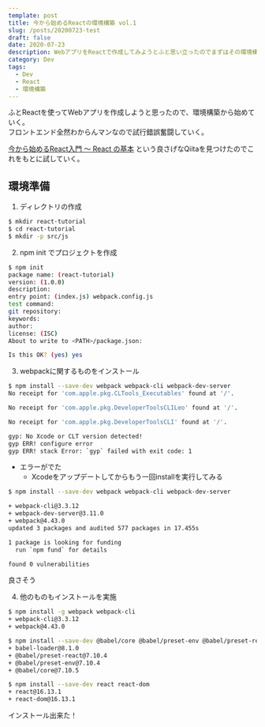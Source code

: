 ```yaml
---
template: post
title: 今から始めるReactの環境構築 vol.1
slug: /posts/20200723-test
draft: false
date: 2020-07-23
description: WebアプリをReactで作成してみようとふと思い立ったのでまずはその環境構築を実施。
category: Dev
tags:
  - Dev
  - React
  - 環境構築
---
```

ふとReactを使ってWebアプリを作成しようと思ったので、環境構築から始めていく。\
フロントエンド全然わからんマンなので試行錯誤奮闘していく。

[今から始めるReact入門 〜 React の基本](https://qiita.com/TsutomuNakamura/items/72d8cf9f07a5a30be048) という良さげなQiitaを見つけたのでこれをもとに試していく。

## 環境準備

1. ディレクトリの作成

```bash
$ mkdir react-tutorial
$ cd react-tutorial
$ mkdir -p src/js
```

2. npm init でプロジェクトを作成

```bash
$ npm init
package name: (react-tutorial)
version: (1.0.0)
description:
entry point: (index.js) webpack.config.js
test command:
git repository:
keywords:
author:
license: (ISC)
About to write to <PATH>/package.json:

Is this OK? (yes) yes

```

3. webpackに関するものをインストール

```bash
$ npm install --save-dev webpack webpack-cli webpack-dev-server
No receipt for 'com.apple.pkg.CLTools_Executables' found at '/'.

No receipt for 'com.apple.pkg.DeveloperToolsCLILeo' found at '/'.

No receipt for 'com.apple.pkg.DeveloperToolsCLI' found at '/'.

gyp: No Xcode or CLT version detected!
gyp ERR! configure error
gyp ERR! stack Error: `gyp` failed with exit code: 1
```

* エラーがでた
  * Xcodeをアップデートしてからもう一回installを実行してみる

```bash
$ npm install --save-dev webpack webpack-cli webpack-dev-server

+ webpack-cli@3.3.12
+ webpack-dev-server@3.11.0
+ webpack@4.43.0
updated 3 packages and audited 577 packages in 17.455s

1 package is looking for funding
  run `npm fund` for details

found 0 vulnerabilities
```
良さそう

4. 他のものもインストールを実施

```bash
$ npm install -g webpack webpack-cli
+ webpack-cli@3.3.12
+ webpack@4.43.0

$ npm install --save-dev @babel/core @babel/preset-env @babel/preset-react babel-loader
+ babel-loader@8.1.0
+ @babel/preset-react@7.10.4
+ @babel/preset-env@7.10.4
+ @babel/core@7.10.5

$ npm install --save-dev react react-dom
+ react@16.13.1
+ react-dom@16.13.1
```

インストール出来た！
